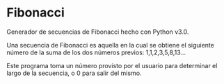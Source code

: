 # Fibonacci
Generador de secuencias de Fibonacci hecho con Python v3.0.

Una secuencia de Fibonacci es aquella en la cual se obtiene el siguiente número de la suma de los dos números previos: 1,1,2,3,5,8,13...

Este programa toma un número provisto por el usuario para determinar el largo de la secuencia, o 0 para salir del mismo.
